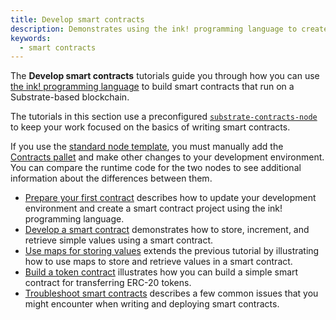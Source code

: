```yaml
---
title: Develop smart contracts
description: Demonstrates using the ink! programming language to create and deploy smart contracts on a Substrate-based network.
keywords:
  - smart contracts
---
```


The **Develop smart contracts** tutorials guide you through how you can use [the ink! programming language](https://use.ink) to build smart contracts that run on a Substrate-based blockchain.

The tutorials in this section use a preconfigured
[`substrate-contracts-node`](https://github.com/paritytech/substrate-contracts-node) to keep your work focused on the basics of writing smart contracts.

If you use the [standard node template](https://github.com/substrate-developer-hub/substrate-node-template), you must manually add the [Contracts pallet](https://github.com/paritytech/polkadot-sdk/tree/master/substrate/frame/contracts) and make other changes to your development environment.
You can compare the runtime code for the two nodes to see additional information about the differences between them.

- [Prepare your first contract](./prepare-your-first-contract.md) describes how to update your
  development environment and create a smart contract project using the ink! programming language.
- [Develop a smart contract](./develop-a-smart-contract.md) demonstrates how to store, increment,
  and retrieve simple values using a smart contract.
- [Use maps for storing values](./use-maps-for-storing-values.md) extends the previous tutorial
  by illustrating how to use maps to store and retrieve values in a smart contract.
- [Build a token contract](./build-a-token-contract.md) illustrates how you can build a simple
  smart contract for transferring ERC-20 tokens.
- [Troubleshoot smart contracts](./troubleshoot-smart-contracts.md) describes a few common issues
  that you might encounter when writing and deploying smart contracts.
